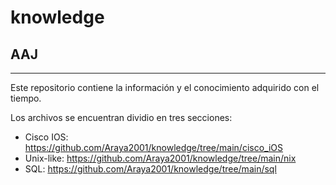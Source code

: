 # knowledge
## AAJ
---

Este repositorio contiene la información y el conocimiento adquirido con el tiempo.

Los archivos se encuentran dividio en tres secciones:

* Cisco IOS: https://github.com/Araya2001/knowledge/tree/main/cisco_iOS
* Unix-like: https://github.com/Araya2001/knowledge/tree/main/nix
* SQL: https://github.com/Araya2001/knowledge/tree/main/sql
